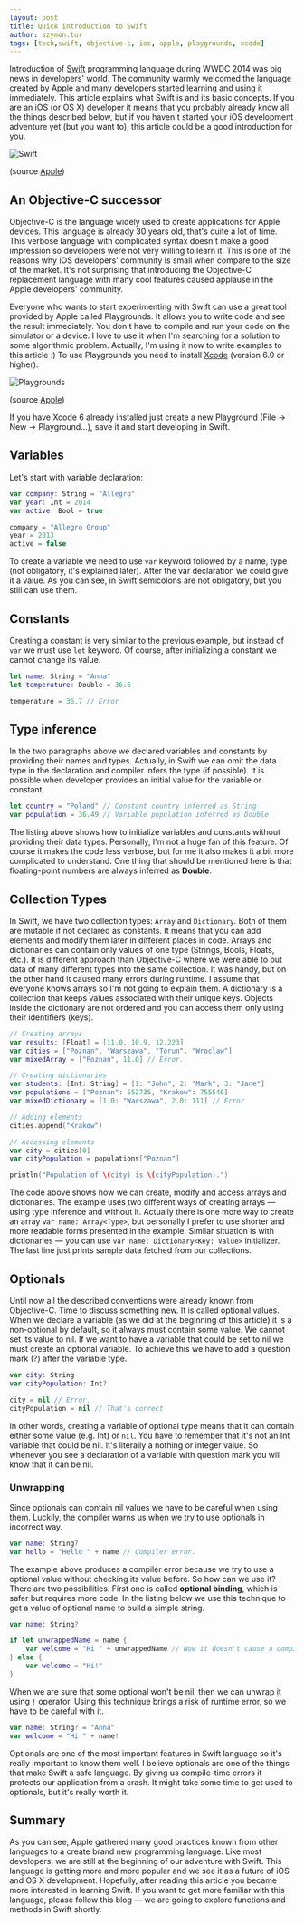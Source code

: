 ```yaml
---
layout: post
title: Quick introduction to Swift
author: szymon.tur
tags: [tech,swift, objective-c, ios, apple, playgrounds, xcode]
---
```


Introduction of [Swift](https://developer.apple.com/swift/ "Swift") programming language during WWDC 2014 was big news in developers' world. The community
warmly welcomed the language created by Apple and many developers started learning and using it immediately.
This article explains what Swift is and its basic concepts. If you are an iOS (or OS X) developer it means that you probably already know all the
things described below, but if you haven't started your iOS development adventure yet (but you want to), this article could be a good introduction for you.

![Swift](https://devimages.apple.com.edgekey.net/home/images/home-hero-swift-hero.png  "Swift logo")

(source [Apple](https://developer.apple.com/ "Apple"))

## An Objective-C successor

Objective-C is the language widely used to create applications for Apple devices. This language is already 30 years old, that's quite a lot of time.
This verbose language with complicated syntax doesn't make a good impression so developers were not very willing to learn it. This is one of the
reasons why iOS developers' community is small when compare to the size of the market. It's not surprising that introducing the Objective-C replacement
language with many cool features caused applause in the Apple developers' community.

Everyone who wants to start experimenting with Swift can use a great tool provided by Apple called Playgrounds. It allows you to write code and
see the result immediately. You don't have to compile and run your code on the simulator or a device. I love to use it when I'm searching for a solution
to some algorithmic problem. Actually, I'm using it now to write examples to this article :)
To use Playgrounds you need to install [Xcode](https://developer.apple.com/xcode/downloads/) (version 6.0 or higher).

![Playgrounds](https://devimages.apple.com.edgekey.net/swift/images/swift-screenshot.jpg  "Playgrounds")

(source [Apple](https://developer.apple.com/swift/ "Apple"))

If you have Xcode 6 already installed just create a new Playground (File -> New -> Playground…), save it and start developing in Swift.

## Variables

Let's start with variable declaration:

```swift
var company: String = "Allegro"
var year: Int = 2014
var active: Bool = true

company = "Allegro Group"
year = 2013
active = false
```

To create a variable we need to use `var` keyword followed by a name, type (not obligatory, it's explained later). After the var declaration we could
give it a value. As you can see, in Swift semicolons are not obligatory, but you still can use them.

## Constants

Creating a constant is very similar to the previous example, but instead of `var` we must use `let` keyword. Of course, after initializing a constant
we cannot change its value.

```swift
let name: String = "Anna"
let temperature: Double = 36.6

temperature = 36.7 // Error
```

## Type inference

In the two paragraphs above we declared variables and constants by providing their names and types. Actually, in Swift we can omit the data type in
the declaration and compiler infers the type (if possible). It is possible when developer provides an initial value for the variable or constant.

```swift
let country = "Poland" // Constant country inferred as String
var population = 36.49 // Variable population inferred as Double
```

The listing above shows how to initialize variables and constants without providing their data types. Personally, I'm not a huge fan of this feature.
Of course it makes the code less verbose, but for me it also makes it a bit more complicated to understand.
One thing that should be mentioned here is that floating-point numbers are always inferred as **Double**.

## Collection Types

In Swift, we have two collection types: `Array` and `Dictionary`. Both of them are mutable if not declared as constants. It means that you can add
elements and modify them later in different places in code.
Arrays and dictionaries can contain only values of one type (Strings, Bools, Floats, etc.). It is different approach than Objective-C where we were
able to put data of many different types into the same collection. It was handy, but on the other hand it caused many errors during runtime.
I assume that everyone knows arrays so I'm not going to explain them. A dictionary is a collection that keeps values associated with their unique keys.
Objects inside the dictionary are not ordered and you can access them only using their identifiers (keys).

```swift
// Creating arrays
var results: [Float] = [11.0, 10.9, 12.223]
var cities = ["Poznan", "Warszawa", "Torun", "Wroclaw"]
var mixedArray = ["Poznan", 11.0] // Error.

// Creating dictionaries
var students: [Int: String] = [1: "John", 2: "Mark", 3: "Jane"]
var populations = ["Poznan": 552735, "Krakow": 755546]
var mixedDictionary = [1.0: "Warszawa", 2.0: 111] // Error

// Adding elements
cities.append("Krakow")

// Accessing elements
var city = cities[0]
var cityPopulation = populations["Poznan"]

println("Population of \(city) is \(cityPopulation).")
```

The code above shows how we can create, modify and access arrays and dictionaries. The example uses two different ways of creating arrays — using type
inference and without it. Actually there is one more way to create an array `var name: Array<Type>`, but personally I prefer to use shorter and more
readable forms presented in the example. Similar situation is with dictionaries — you can use `var name: Dictionary<Key: Value>` initializer.
The last line just prints sample data fetched from our collections.

## Optionals

Until now all the described conventions were already known from Objective-C. Time to discuss something new.
It is called optional values. When we declare a variable (as we did at the beginning of this article) it is a non-optional by default, so it always
must contain some value. We cannot set its value to nil. If we want to have a variable that could be set to nil we must create an optional variable.
To achieve this we have to add a question mark (?) after the variable type.

```swift
var city: String
var cityPopulation: Int?

city = nil // Error.
cityPopulation = nil // That's correct
```

In other words, creating a variable of optional type means that it can contain either some value (e.g. Int) or `nil`. You have to remember that
it's not an Int variable that could be nil. It's literally a nothing or integer value. So whenever you see a declaration of a variable with
question mark you will know that it can be nil.


### Unwrapping

Since optionals can contain nil values we have to be careful when using them. Luckily, the compiler warns us when we try to use optionals in incorrect way.

```swift
var name: String?
var hello = "Hello " + name // Compiler error.
```

The example above produces a compiler error because we try to use a optional value without checking its value before. So how can we use it? There are
two possibilities. First one is called **optional binding**, which is safer but requires more code. In the listing below we use this technique to
get a value of optional name to build a simple string.

```swift
var name: String?

if let unwrappedName = name {
    var welcome = "Hi " + unwrappedName // Now it doesn't cause a compiler error.
} else {
    var welcome = "Hi!"
}
```

When we are sure that some optional won't be nil, then we can unwrap it using `!` operator. Using this technique brings a risk of runtime error,
so we have to be careful with it.

```swift
var name: String? = "Anna"
var welcome = "Hi " + name!
```

Optionals are one of the most important features in Swift language so it's really important to know them well. I believe optionals are one of the
things that make Swift a safe language. By giving us compile-time errors it protects our application from a crash. It might take some time to get used
to optionals, but it's really worth it.

## Summary

As you can see, Apple gathered many good practices known from other languages to a create brand new programming language. Like most developers, we are still at the beginning of our adventure with Swift. This language is getting more and more popular and we see it as a future of iOS and OS X development.
Hopefully, after reading this article you became more interested in learning Swift. If you want to get more familiar with this language, please follow
this blog — we are going to explore functions and methods in Swift shortly.
